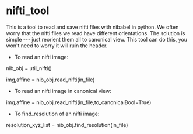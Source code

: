 
# nifti_tool

This is a tool to read and save nifti files with nibabel in python.
We often worry that the nifti files we read have different orientations.
The solution is simple --- just reorient them all to canonical view.
This tool can do this, you won't need to worry it will ruin the header.

- To read an nifti image:

nib_obj = util_nifti()

img,affine = nib_obj.read_nifti(in_file)

- To read an nifti image in canonical view:

img,affine = nib_obj.read_nifti(in_file,to_canonicalBool=True)

- To find_resolution of an nifti image:

resolution_xyz_list = nib_obj.find_resolution(in_file)
